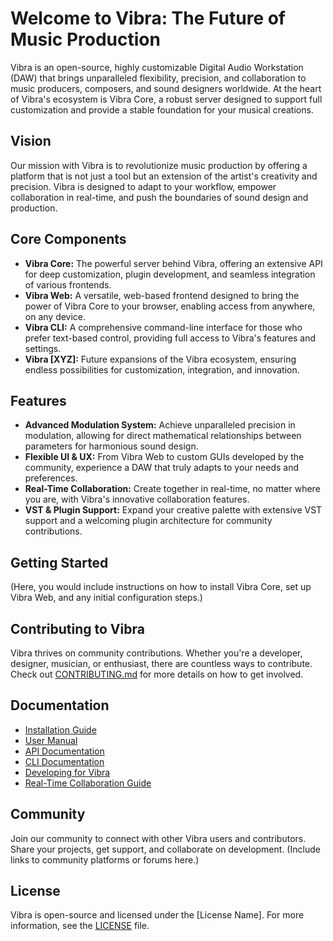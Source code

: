 # Welcome to Vibra: The Future of Music Production

Vibra is an open-source, highly customizable Digital Audio Workstation (DAW) that brings unparalleled flexibility, precision, and collaboration to music producers, composers, and sound designers worldwide. At the heart of Vibra's ecosystem is Vibra Core, a robust server designed to support full customization and provide a stable foundation for your musical creations.

## Vision
Our mission with Vibra is to revolutionize music production by offering a platform that is not just a tool but an extension of the artist's creativity and precision. Vibra is designed to adapt to your workflow, empower collaboration in real-time, and push the boundaries of sound design and production.

## Core Components
- **Vibra Core:** The powerful server behind Vibra, offering an extensive API for deep customization, plugin development, and seamless integration of various frontends.
- **Vibra Web:** A versatile, web-based frontend designed to bring the power of Vibra Core to your browser, enabling access from anywhere, on any device.
- **Vibra CLI:** A comprehensive command-line interface for those who prefer text-based control, providing full access to Vibra's features and settings.
- **Vibra [XYZ]:** Future expansions of the Vibra ecosystem, ensuring endless possibilities for customization, integration, and innovation.

## Features
- **Advanced Modulation System:** Achieve unparalleled precision in modulation, allowing for direct mathematical relationships between parameters for harmonious sound design.
- **Flexible UI & UX:** From Vibra Web to custom GUIs developed by the community, experience a DAW that truly adapts to your needs and preferences.
- **Real-Time Collaboration:** Create together in real-time, no matter where you are, with Vibra's innovative collaboration features.
- **VST & Plugin Support:** Expand your creative palette with extensive VST support and a welcoming plugin architecture for community contributions.

## Getting Started
(Here, you would include instructions on how to install Vibra Core, set up Vibra Web, and any initial configuration steps.)

## Contributing to Vibra
Vibra thrives on community contributions. Whether you're a developer, designer, musician, or enthusiast, there are countless ways to contribute. Check out [CONTRIBUTING.md](/CONTRIBUTING.md) for more details on how to get involved.

## Documentation
- [Installation Guide](/docs/Installation.md)
- [User Manual](/docs/UserManual.md)
- [API Documentation](/docs/APIDocumentation.md)
- [CLI Documentation](/docs/CLI.md)
- [Developing for Vibra](/docs/DevelopingForVibra.md)
- [Real-Time Collaboration Guide](/docs/Collaboration.md)

## Community
Join our community to connect with other Vibra users and contributors. Share your projects, get support, and collaborate on development. (Include links to community platforms or forums here.)

## License
Vibra is open-source and licensed under the [License Name]. For more information, see the [LICENSE](/LICENSE) file.
